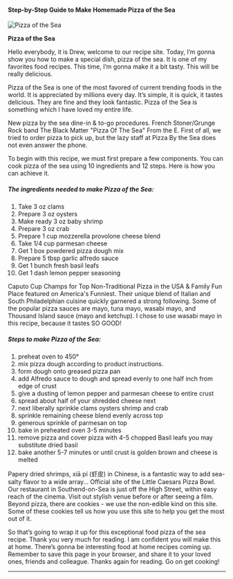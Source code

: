             

#### Step-by-Step Guide to Make Homemade Pizza of the Sea

![Pizza of the Sea](https://img-global.cpcdn.com/recipes/55733860/751x532cq70/pizza-of-the-sea-recipe-main-photo.jpg)

**Pizza of the Sea**

Hello everybody, it is Drew, welcome to our recipe site. Today, I’m gonna show you how to make a special dish, pizza of the sea. It is one of my favorites food recipes. This time, I’m gonna make it a bit tasty. This will be really delicious.

Pizza of the Sea is one of the most favored of current trending foods in the world. It is appreciated by millions every day. It’s simple, it is quick, it tastes delicious. They are fine and they look fantastic. Pizza of the Sea is something which I have loved my entire life.

New pizza by the sea dine-in & to-go procedures. French Stoner/Grunge Rock band The Black Matter "Pizza Of The Sea" From the E. First of all, we tried to order pizza to pick up, but the lazy staff at Pizza By the Sea does not even answer the phone.

To begin with this recipe, we must first prepare a few components. You can cook pizza of the sea using 10 ingredients and 12 steps. Here is how you can achieve it.

##### The ingredients needed to make Pizza of the Sea:

1.  Take 3 oz clams
2.  Prepare 3 oz oysters
3.  Make ready 3 oz baby shrimp
4.  Prepare 3 oz crab
5.  Prepare 1 cup mozzerella provolone cheese blend
6.  Take 1/4 cup parmesan cheese
7.  Get 1 box powdered pizza dough mix
8.  Prepare 5 tbsp garlic alfredo sauce
9.  Get 1 bunch fresh basil leafs
10.  Get 1 dash lemon pepper seasoning

Caputo Cup Champs for Top Non-Traditional Pizza in the USA & Family Fun Place featured on America's Funniest. Their unique blend of Italian and South Philadelphian cuisine quickly garnered a strong following. Some of the popular pizza sauces are mayo, tuna mayo, wasabi mayo, and Thousand Island sauce (mayo and ketchup). I chose to use wasabi mayo in this recipe, because it tastes SO GOOD!

##### Steps to make Pizza of the Sea:

1.  preheat oven to 450°
2.  mix pizza dough according to product instructions.
3.  form dough onto greased pizza pan
4.  add Alfredo sauce to dough and spread evenly to one half inch from edge of crust
5.  give a dusting of lemon pepper and parmesan cheese to entire crust
6.  spread about half of your shredded cheese next
7.  next liberally sprinkle clams oysters shrimp and crab
8.  sprinkle remaining cheese blend evenly across top
9.  generous sprinkle of parmesan on top
10.  bake in preheated oven 3-5 minutes
11.  remove pizza and cover pizza with 4-5 chopped Basil leafs you may substitute dried basil
12.  bake another 5-7 minutes or until crust is golden brown and cheese is melted

Papery dried shrimps, xiā pí (虾皮) in Chinese, is a fantastic way to add sea-salty flavor to a wide array… Official site of the Little Caesars Pizza Bowl. Our restaurant in Southend-on-Sea is just off the High Street, within easy reach of the cinema. Visit out stylish venue before or after seeing a film. Beyond pizza, there are cookies - we use the non-edible kind on this site. Some of these cookies tell us how you use this site to help you get the most out of it.

So that’s going to wrap it up for this exceptional food pizza of the sea recipe. Thank you very much for reading. I am confident you will make this at home. There’s gonna be interesting food at home recipes coming up. Remember to save this page in your browser, and share it to your loved ones, friends and colleague. Thanks again for reading. Go on get cooking!

* * *